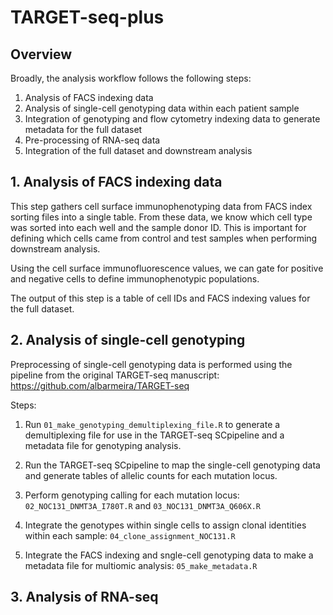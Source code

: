 # TARGET-seq-plus


## Overview

Broadly, the analysis workflow follows the following steps:
1.	Analysis of FACS indexing data
2.	Analysis of single-cell genotyping data within each patient sample
3.	Integration of genotyping and flow cytometry indexing data to generate metadata for the full dataset
4.	Pre-processing of RNA-seq data
5.	Integration of the full dataset and downstream analysis


## 1. Analysis of FACS indexing data

This step gathers cell surface immunophenotyping data from FACS index sorting files into a single table. 
From these data, we know which cell type was sorted into each well and the sample donor ID. This is important for defining which cells came from control and test samples when performing downstream analysis.

Using the cell surface immunofluorescence values, we can gate for positive and negative cells to define immunophenotypic populations.

The output of this step is a table of cell IDs and FACS indexing values for the full dataset.

## 2. Analysis of single-cell genotyping

Preprocessing of single-cell genotyping data is performed using the pipeline from the original TARGET-seq manuscript: https://github.com/albarmeira/TARGET-seq

Steps:

1. Run `01_make_genotyping_demultiplexing_file.R` to generate a demultiplexing file for use in the TARGET-seq SCpipeline and a metadata file for genotyping analysis.

2. Run the TARGET-seq SCpipeline to map the single-cell genotyping data and generate tables of allelic counts for each mutation locus. 

3. Perform genotyping calling for each mutation locus: `02_NOC131_DNMT3A_I780T.R` and `03_NOC131_DNMT3A_Q606X.R`

4. Integrate the genotypes within single cells to assign clonal identities within each sample: `04_clone_assignment_NOC131.R`

5. Integrate the FACS indexing and sngle-cell genotyping data to make a metadata file for multiomic analysis: `05_make_metadata.R`

## 3. Analysis of RNA-seq


